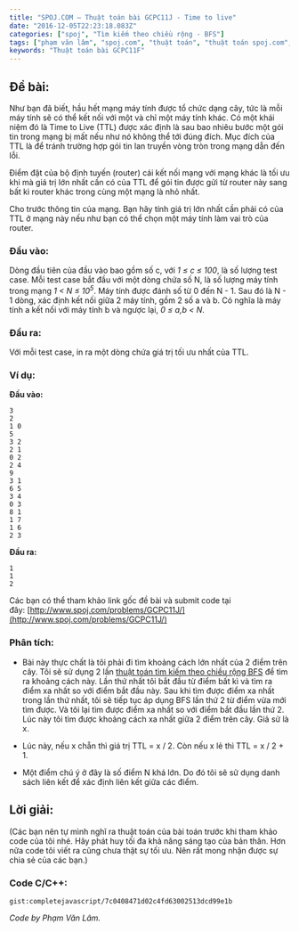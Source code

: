 ```yaml
---
title: "SPOJ.COM – Thuật toán bài GCPC11J - Time to live"
date: "2016-12-05T22:23:18.083Z"
categories: ["spoj", "Tìm kiếm theo chiều rộng - BFS"]
tags: ["phạm văn lâm", "spoj.com", "thuật toán", "thuật toán spoj.com", "tìm kiếm theo chiều rộng bfs"]
keywords: "Thuật toán bài GCPC11F"
---
```


## Đề bài:

Như bạn đã biết, hầu hết mạng máy tính được tổ chức dạng cây, tức là mỗi máy tính sẽ có thể kết nối với một và chỉ một máy tính khác. Có một khái niệm đó là Time to Live (TTL) được xác định là sau bao nhiêu bước một gói tin trong mạng bị mất nếu như nó không thể tới đúng đích. Mục đích của TTL là để tránh trường hợp gói tin lan truyền vòng tròn trong mạng dẫn đến lỗi. 

Điểm đặt của bộ định tuyến (router) cái kết nối mạng với mạng khác là tối ưu khi mà giá trị lớn nhất cần có của TTL để gói tin được gửi từ router này sang bất kì router khác trong cùng một mạng là nhỏ nhất. 

Cho trước thông tin của mạng. Bạn hãy tính giá trị lớn nhất cần phải có của TTL ở mạng này nếu như bạn có thể chọn một máy tính làm vai trò của router.

### Đầu vào:

Dòng đầu tiên của đầu vào bao gồm số c, với _1 ≤ c ≤ 100_, là số lượng test case. Mỗi test case bắt đầu với một dòng chứa số N, là số lượng máy tính trong mạng _1 < N ≤ 10<sup>5</sup>_. Máy tính được đánh số từ 0 đến N - 1\. Sau đó là N - 1 dòng, xác định kết nối giữa 2 máy tính, gồm 2 số a và b. Có nghĩa là máy tính a kết nối với máy tính b và ngược lại, _0 ≤ a,b < N_.

### Đầu ra:

Với mỗi test case, in ra một dòng chứa giá trị tối ưu nhất của TTL.

### Ví dụ:

**Đầu vào:**

```
3
2
1 0
5
3 2
2 1
0 2
2 4
9
3 1
6 5
3 4
0 3
8 1
1 7
1 6
2 3
```

**Đầu ra:** 

```
1
1
2
```

Các bạn có thể tham khảo link gốc đề bài và submit code tại đây: [http://www.spoj.com/problems/GCPC11J/](http://www.spoj.com/problems/GCPC11J/)

### Phân tích:

  * Bài này thực chất là tôi phải đi tìm khoảng cách lớn nhất của 2 điểm trên cây. Tôi sẽ sử dụng 2 lần [thuật toán tìm kiếm theo chiều rộng BFS](/category/tim-kiem-theo-chieu-rong-bfs/) để tìm ra khoảng cách này. Lần thứ nhất tôi bắt đầu từ điểm bất kì và tìm ra điểm xa nhất so với điểm bắt đầu này. Sau khi tìm được điểm xa nhất trong lần thứ nhất, tôi sẽ tiếp tục áp dụng BFS lần thứ 2 từ điểm vừa mới tìm được. Và tôi lại tìm được điểm xa nhất so với điểm bắt đầu lần thứ 2\. Lúc này tôi tìm được khoảng cách xa nhất giữa 2 điểm trên cây. Giả sử là x.
  
  * Lúc này, nếu x chẵn thì giá trị TTL = x / 2\. Còn nếu x lẻ thì TTL = x / 2 + 1.
  
  * Một điểm chú ý ở đây là số điểm N khá lớn. Do đó tôi sẽ sử dụng danh sách liên kết để xác định liên kết giữa các điểm.

## Lời giải:

(Các bạn nên tự mình nghĩ ra thuật toán của bài toán trước khi tham khảo code của tôi nhé. Hãy phát huy tối đa khả năng sáng tạo của bản thân. Hơn nữa code tôi viết ra cũng chưa thật sự tối ưu. Nên rất mong nhận được sự chia sẻ của các bạn.)

### Code C/C++:

`gist:completejavascript/7c0408471d02c4fd63002513dcd99e1b`

_Code by Phạm Văn Lâm._